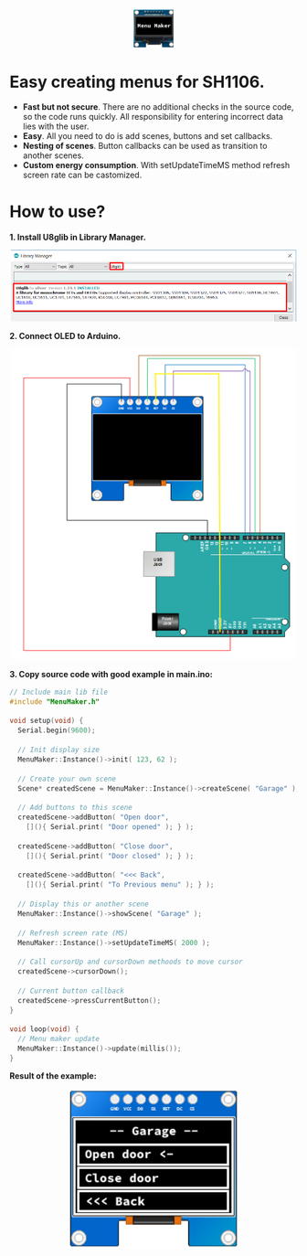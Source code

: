<center>
<img src="Resources/LibIcon00.png" width="70">
</center>

# Easy creating menus for SH1106.

* **Fast but not secure**. There are no additional checks in the source code, so the code runs quickly. All responsibility for entering incorrect data lies with the user.
* **Easy**. All you need to do is add scenes, buttons and set callbacks.
* **Nesting of scenes**. Button callbacks can be used as transition to another scenes.
* **Custom energy consumption**. With setUpdateTimeMS method refresh screen rate can be castomized.

# How to use?

**1. Install U8glib in Library Manager.**
<center>
<img src="Resources/HowToUse00.png" width="500">
</center>

**2. Connect OLED to Arduino.**
<center>
<img src="Resources/HowToUse01.png" width="500">
</center>

**3. Copy source code with good example in main.ino:**
```c++
// Include main lib file
#include "MenuMaker.h"

void setup(void) {
  Serial.begin(9600);

  // Init display size
  MenuMaker::Instance()->init( 123, 62 );

  // Create your own scene
  Scene* createdScene = MenuMaker::Instance()->createScene( "Garage" );

  // Add buttons to this scene
  createdScene->addButton( "Open door", 
    [](){ Serial.print( "Door opened" ); } );
    
  createdScene->addButton( "Close door", 
    [](){ Serial.print( "Door closed" ); } );
    
  createdScene->addButton( "<<< Back", 
    [](){ Serial.print( "To Previous menu" ); } );

  // Display this or another scene
  MenuMaker::Instance()->showScene( "Garage" );

  // Refresh screen rate (MS)
  MenuMaker::Instance()->setUpdateTimeMS( 2000 );

  // Call cursorUp and cursorDown methoods to move cursor
  createdScene->cursorDown();

  // Current button callback
  createdScene->pressCurrentButton();
}

void loop(void) {
  // Menu maker update
  MenuMaker::Instance()->update(millis());
}
```

**Result of the example:**
<center>
<img src="Resources/Example00.png" width="300">
</center>
